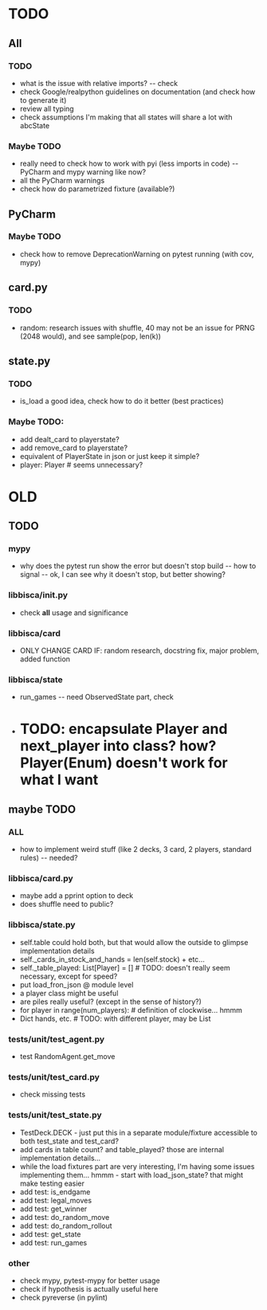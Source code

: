 # TODO

## All
### TODO
- what is the issue with relative imports? -- check
- check Google/realpython guidelines on documentation (and check how to generate it)
- review all typing
- check assumptions I'm making that all states will share a lot with abcState
### Maybe TODO
- really need to check how to work with pyi (less imports in code) -- PyCharm and mypy warning like now?
- all the PyCharm warnings
- check how do parametrized fixture (available?)

## PyCharm
### Maybe TODO
- check how to remove DeprecationWarning on pytest running (with cov, mypy)

## card.py
### TODO
- random: research issues with shuffle, 40 may not be an issue for PRNG (2048 would), and see sample(pop, len(k))

## state.py
### TODO
- is_load a good idea, check how to do it better (best practices)
### Maybe TODO:
- add dealt_card to playerstate?
- add remove_card to playerstate?
- equivalent of PlayerState in json or just keep it simple?
- player: Player      # seems unnecessary?




# OLD
## TODO
### mypy
- why does the pytest run show the error but doesn't stop build -- how to signal -- ok, I can see why it doesn't stop, but better showing?


### libbisca/__init__.py
- check __all__ usage and significance

### libbisca/card
- ONLY CHANGE CARD IF: random research, docstring fix, major problem, added function

### libbisca/state
- run_games -- need ObservedState part, check
- # TODO: encapsulate Player and next_player into class? how? Player(Enum) doesn't work for what I want


## maybe TODO
### ALL
- how to implement weird stuff (like 2 decks, 3 card, 2 players, standard rules) -- needed?

### libbisca/card.py
- maybe add a pprint option to deck
- does shuffle need to public?

### libbisca/state.py
- self.table could hold both, but that would allow the outside to glimpse implementation details
- self._cards_in_stock_and_hands = len(self.stock) + etc...
- self._table_played: List[Player] = []   # TODO: doesn't really seem necessary, except for speed?
- put load_fron_json @ module level 
- a player class might be useful
- are piles really useful? (except in the sense of history?)
- for player in range(num_players):   # definition of clockwise... hmmm
- Dict hands, etc.        # TODO: with different player, may be List

### tests/unit/test_agent.py
- test RandomAgent.get_move

### tests/unit/test_card.py
- check missing tests

### tests/unit/test_state.py
- TestDeck.DECK - just put this in a separate module/fixture accessible to both test_state and test_card?
- add cards in table count? and table_played? those are internal implementation details...
- while the load fixtures part are very interesting, I'm having some issues implementing them... hmmm - start with load_json_state? that might make testing easier
- add test: is_endgame
- add test: legal_moves
- add test: get_winner
- add test: do_random_move
- add test: do_random_rollout
- add test: get_state
- add test: run_games

### other
- check mypy, pytest-mypy for better usage
- check if hypothesis is actually useful here
- check pyreverse (in pylint)
